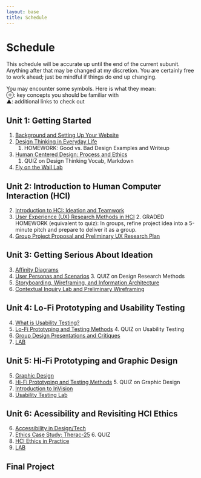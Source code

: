 ```yaml
---
layout: base
title: Schedule
---
```

# Schedule
This schedule will be accurate up until the end of the current subunit. Anything after that may be changed at my discretion. You are certainly free to work ahead; just be mindful if things do end up changing.

<div class="Legend">
You may encounter some symbols. Here is what they mean: <br>
⊕: key concepts you should be familiar with<br>
▲: additional links to check out
</div>

## Unit 1: Getting Started
  1. [Background and Setting Up Your Website]({{site.baseurl}}/units/01/01/)
  1. [Design Thinking in Everyday Life]({{site.baseurl}}/units/01/02/)
     1. HOMEWORK: Good vs. Bad Design Examples and Writeup
  1. [Human Centered Design: Process and Ethics]({{site.baseurl}}/units/01/03/)
     1. QUIZ on Design Thinking Vocab, Markdown
  1. [Fly on the Wall Lab]({{site.baseurl}}/units/01/04/)

## Unit 2: Introduction to Human Computer Interaction (HCI)
  2. [Introduction to HCI: Ideation and Teamwork]({{site.baseurl}}/units/02/01/)
  2. [User Experience (UX) Research Methods in HCI]({{site.baseurl}}/units/02/02/)
     2. GRADED HOMEWORK (equivalent to quiz): In groups, refine project idea into a 5-minute pitch and prepare to deliver it as a group.
  2. [Group Project Proposal and Preliminary UX Research Plan]({{site.baseurl}}/units/02/03/)

## Unit 3: Getting Serious About Ideation
  3. [Affinity Diagrams]({{site.baseurl}}/units/03/01)
  3. [User Personas and Scenarios]({{site.baseurl}}/units/03/02)
     3. QUIZ on Design Research Methods
  3. [Storyboarding, Wireframing, and Information Architecture]({{site.baseurl}}/units/03/03)
  3. [Contextual Inquiry Lab and Preliminary Wireframing]({{site.baseurl}}/units/03/04/)

## Unit 4: Lo-Fi Prototyping and Usability Testing
  4. [What is Usability Testing?]({{site.baseurl}}/units/04/01/)
  4. [Lo-Fi Prototyping and Testing Methods]({{site.baseurl}}/units/04/02/)
     4. QUIZ on Usability Testing
  4. [Group Design Presentations and Critiques]({{site.baseurl}}/units/04/03/)
  4. [LAB]({{site.baseurl}}/units/04/04/)

## Unit 5: Hi-Fi Prototyping and Graphic Design
  5. [Graphic Design]({{site.baseurl}}/units/05/01/)
  5. [Hi-Fi Prototyping and Testing Methods]({{site.baseurl}}/units/05/02/)
     5. QUIZ on Graphic Design
  5. [Introduction to InVision]({{site.baseurl}}/units/05/03/)
  5. [Usability Testing Lab]({{site.baseurl}}/units/05/04)

## Unit 6: Acessibility and Revisiting HCI Ethics
  6. [Accessibility in Design/Tech]({{site.baseurl}}/units/06/01/)
  6. [Ethics Case Study: Therac-25]({{site.baseurl}}/units/06/02/)
     6. QUIZ
  6. [HCI Ethics in Practice]({{site.baseurl}}/units/06/03)
  6. [LAB]({{site.baseurl}}/units/06/04/)

## Final Project
